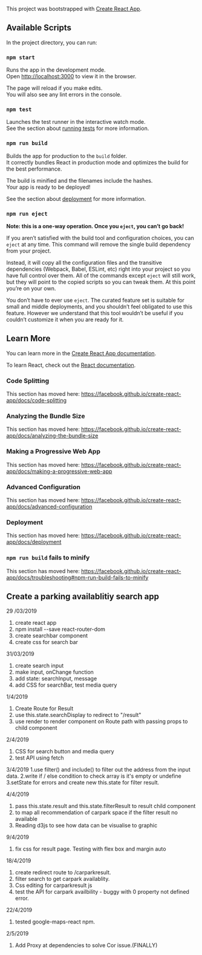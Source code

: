 This project was bootstrapped with [Create React App](https://github.com/facebook/create-react-app).

## Available Scripts

In the project directory, you can run:

### `npm start`

Runs the app in the development mode.<br>
Open [http://localhost:3000](http://localhost:3000) to view it in the browser.

The page will reload if you make edits.<br>
You will also see any lint errors in the console.

### `npm test`

Launches the test runner in the interactive watch mode.<br>
See the section about [running tests](https://facebook.github.io/create-react-app/docs/running-tests) for more information.

### `npm run build`

Builds the app for production to the `build` folder.<br>
It correctly bundles React in production mode and optimizes the build for the best performance.

The build is minified and the filenames include the hashes.<br>
Your app is ready to be deployed!

See the section about [deployment](https://facebook.github.io/create-react-app/docs/deployment) for more information.

### `npm run eject`

**Note: this is a one-way operation. Once you `eject`, you can’t go back!**

If you aren’t satisfied with the build tool and configuration choices, you can `eject` at any time. This command will remove the single build dependency from your project.

Instead, it will copy all the configuration files and the transitive dependencies (Webpack, Babel, ESLint, etc) right into your project so you have full control over them. All of the commands except `eject` will still work, but they will point to the copied scripts so you can tweak them. At this point you’re on your own.

You don’t have to ever use `eject`. The curated feature set is suitable for small and middle deployments, and you shouldn’t feel obligated to use this feature. However we understand that this tool wouldn’t be useful if you couldn’t customize it when you are ready for it.

## Learn More

You can learn more in the [Create React App documentation](https://facebook.github.io/create-react-app/docs/getting-started).

To learn React, check out the [React documentation](https://reactjs.org/).

### Code Splitting

This section has moved here: https://facebook.github.io/create-react-app/docs/code-splitting

### Analyzing the Bundle Size

This section has moved here: https://facebook.github.io/create-react-app/docs/analyzing-the-bundle-size

### Making a Progressive Web App

This section has moved here: https://facebook.github.io/create-react-app/docs/making-a-progressive-web-app

### Advanced Configuration

This section has moved here: https://facebook.github.io/create-react-app/docs/advanced-configuration

### Deployment

This section has moved here: https://facebook.github.io/create-react-app/docs/deployment

### `npm run build` fails to minify

This section has moved here: https://facebook.github.io/create-react-app/docs/troubleshooting#npm-run-build-fails-to-minify

## Create a parking availablitiy search app
29 /03/2019
1. create react app
2. npm install --save react-router-dom
3. create searchbar component
4. create css for search bar

31/03/2019
1. create search input
2. make input, onChange function
3. add state: searchInput, message
4. add CSS for searchBar, test media query

1/4/2019
1. Create Route for Result
2. use this.state.searchDisplay to redirect to "/result"
3. use render to render component on Route path with passing props to child component

2/4/2019
1. CSS for search button and media query
2. test API using fetch  

3/4/2019
1.use filter() and include() to filter out the address from the input data.
2.write if / else condition to check array is it's empty or undefine
3.setState for errors and create new this.state for filter result.

4/4/2019
1. pass this.state.result and this.state.filterResult to result child component
2. to map all recommendation of carpark space if the filter result no available
3. Reading d3js to see how data can be visualise to graphic

9/4/2019
1. fix css for result page. Testing with flex box and margin auto

18/4/2019
1. create redirect route to /carparkresult.
2. filter search to get carpark availablity. 
3. Css editing for carparkresult js
4. test the API for carpark availbility - buggy with 0 property not defined error.

22/4/2019
1. tested google-maps-react npm.

2/5/2019
1. Add Proxy at dependencies to solve Cor issue.(FINALLY)